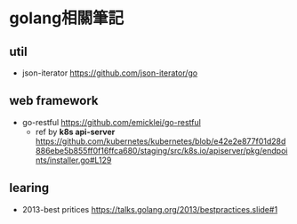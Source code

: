 # golang相關筆記

## util

- json-iterator <https://github.com/json-iterator/go>

## web framework
- go-restful <https://github.com/emicklei/go-restful>
  - ref by **k8s api-server** <https://github.com/kubernetes/kubernetes/blob/e42e2e877f01d28d886ebe5b855ff0f16ffca680/staging/src/k8s.io/apiserver/pkg/endpoints/installer.go#L129>


## learing
- 2013-best pritices <https://talks.golang.org/2013/bestpractices.slide#1>